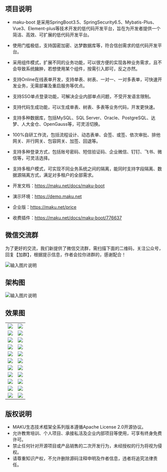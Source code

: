 ## 项目说明

- maku-boot 是采用SpringBoot3.5、SpringSecurity6.5、Mybatis-Plus、Vue3、Element-plus等技术开发的低代码开发平台，旨在为开发者提供一个简洁、高效、可扩展的低代码开发平台。
- 使用门槛极低，支持国密加密、达梦数据库等，符合信创需求的低代码开发平台。
- 采用组件模式，扩展不同的业务功能，可以很方便的实现各种业务需求，且不会导致系统臃肿，若想使用某个组件，按需引入即可，反之亦然。
- 支持Online在线表单开发，支持单表、树表、一对一、一对多表单，可快速开发业务，无需部署及重启服务等优点。
- 支持SSO单点登录功能，可解决企业内部单点问题，不受开发语言限制。
- 支持代码生成功能，可以生成单表、树表、多表等业务代码，开发更快速。
- 支持多种数据库，包括MySQL、SQL Server、Oracle、PostgreSQL、达梦、人大金仓、OpenGauss等，可灵活切换。
- 100%自研工作流，包括流程设计、动态表单、会签、或签、依次审批、排他网关、并行网关、包容网关、加签、回退等。
- 支持多种登录方式，包括账号密码、短信验证码、企业微信、钉钉、飞书、微信等，可灵活选择。
- 支持多租户模式，可实现不同业务系统之间的隔离，能同时支持字段隔离、数据源隔离方式，满足对多租户的全部需求。

- 开发文档：https://maku.net/docs/maku-boot
- 演示环境：https://demo.maku.net
- 企业版：https://maku.net/price
- 收费插件：https://maku.net/docs/maku-boot/776637

## 微信交流群

为了更好的交流，我们新提供了微信交流群，需扫描下面的二维码，关注公众号，回复【加群】，根据提示信息，作者会拉你进群的，感谢配合！

![输入图片说明](images/qrcode.png)


## 架构图

![输入图片说明](images/0.png)

## 效果图

<table>
    <tr>
        <td><img src="images/1.png"/></td>
        <td><img src="images/2.png"/></td>
    </tr>
    <tr>
        <td><img src="images/3.png"/></td>
        <td><img src="images/4.png"/></td>
    </tr>
    <tr>
        <td><img src="images/5.png"/></td>
        <td><img src="images/6.png"/></td>
    </tr>
    <tr>
        <td><img src="images/7.png"/></td>
        <td><img src="images/8.png"/></td>
    </tr>
    <tr>
        <td><img src="images/9.png"/></td>
        <td><img src="images/10.png"/></td>
    </tr>
    <tr>
        <td><img src="images/11.png"/></td>
        <td><img src="images/12.png"/></td>
    </tr>
    <tr>
        <td><img src="images/13.png"/></td>
        <td><img src="images/14.png"/></td>
    </tr>
    <tr>
        <td><img src="images/15.png"/></td>
        <td><img src="images/16.png"/></td>
    </tr>
    <tr>
        <td><img src="images/17.png"/></td>
        <td><img src="images/18.png"/></td>
    </tr>
    <tr>
        <td><img src="images/21.png"/></td>
        <td><img src="images/22.png"/></td>
    </tr>
    <tr>
        <td><img src="images/19.png"/></td>
        <td><img src="images/20.png"/></td>
    </tr>
</table>



## 版权说明
- MAKU生态技术框架全系列版本遵循Apache License 2.0开源协议。
- 允许教育培训、个人项目、承接私活及企业内部项目等使用，可享有终身免费许可。
- 禁止任何针对开源项目或产品销售的二次开发行为，未经授权的行为将视为侵权。
- 请尊重知识产权，不允许删除源码注释申明及作者信息，违者将追究法律责任。
